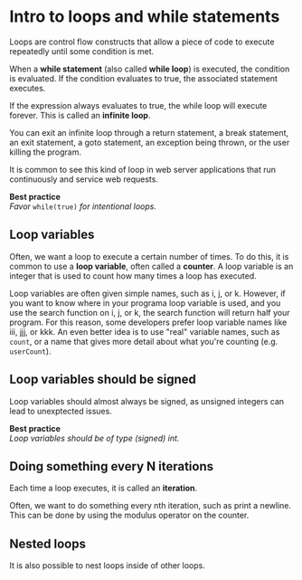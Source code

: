# Intro to loops and while statements

Loops are control flow constructs that allow a piece of code to execute repeatedly until some condition is met.

When a **while statement** (also called **while loop**) is executed, the condition is evaluated. If the condition evaluates to true, the associated statement executes.

If the expression always evaluates to true, the while loop will execute forever. This is called an **infinite loop**.

You can exit an infinite loop through a return statement, a break statement, an exit statement, a goto statement, an exception being thrown, or the user killing the program.

It is common to see this kind of loop in web server applications that run continuously and service web requests.

**Best practice**<br/>
_Favor_ `while(true)` _for intentional loops._

## Loop variables

Often, we want a loop to execute a certain number of times. To do this, it is common to use a **loop variable**, often called a **counter**. A loop variable is an integer that is used to count how many times a loop has executed.

Loop variables are often given simple names, such as i, j, or k. However, if you want to know where in your programa loop variable is used, and you use the search function on i, j, or k, the search function will return half your program. For this reason, some developers prefer loop variable names like iii, jjj, or kkk. An even better idea is to use "real" variable names, such as `count`, or a name that gives more detail about what you're counting (e.g. `userCount`).

## Loop variables should be signed

Loop variables should almost always be signed, as unsigned integers can lead to unexptected issues.

**Best practice**<br/>
_Loop variables should be of type (signed) int._

## Doing something every N iterations

Each time a loop executes, it is called an **iteration**.

Often, we want to do something every nth iteration, such as print a newline. This can be done by using the modulus operator on the counter.

## Nested loops

It is also possible to nest loops inside of other loops.
